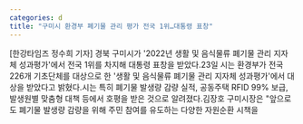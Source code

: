 ```yaml
---
categories: d
title: "구미시 환경부 폐기물 관리 평가 전국 1위…대통령 표창"
---
```

[한강타임즈 정수희 기자] 경북 구미시가 &#39;2022년 생활 및 음식물류 폐기물 관리 지자체 성과평가&#39;에서 전국 1위를 차지해 대통령 표창을 받았다.23일 시는 환경부가 전국 226개 기초단체를 대상으로 한 &#39;생활 및 음식물류 폐기물 관리 지자체 성과평가&#39;에서 대상을 받았다고 밝혔다.시는 특히 폐기물 발생량 감량 실적, 공동주택 RFID 99% 보급, 발생원별 맞춤형 대책 등에서 호평을 받은 것으로 알려졌다.김장호 구미시장은 "앞으로도 폐기물 발생량 감량을 위해 주민 참여를 유도하는 다양한 자원순환 시책을